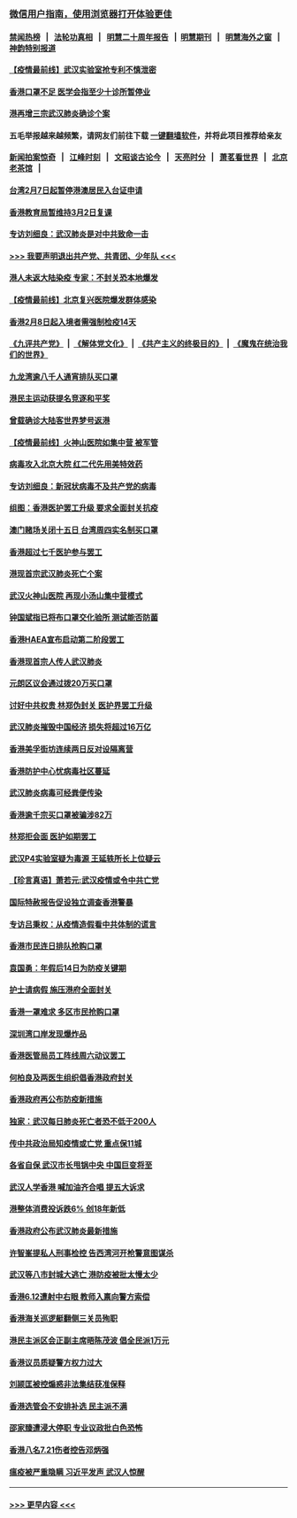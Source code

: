 ### [微信用户指南，使用浏览器打开体验更佳](https://github.com/gfw-breaker/banned-news1/blob/master/indexes/wechat-guide.md?t=0)
#### [禁闻热榜](热点新闻.md?t=0)  &nbsp;&nbsp;|&nbsp;&nbsp; [法轮功真相](https://github.com/gfw-breaker/truth/blob/master/README.md?t=0) &nbsp;&nbsp;|&nbsp;&nbsp; [明慧二十周年报告](https://github.com/gfw-breaker/mh-reports/blob/master/README.md?t=0) &nbsp;&nbsp;|&nbsp;&nbsp;[明慧期刊](https://github.com/gfw-breaker/mh-qikan) &nbsp;&nbsp;|&nbsp;&nbsp; [明慧海外之窗](https://github.com/gfw-breaker/mh-news/blob/master/README.md?t=0) &nbsp;&nbsp;|&nbsp;&nbsp; [神韵特别报道](https://github.com/gfw-breaker/mh-news/blob/master/shenyun.md?t=0)
#### [【疫情最前线】武汉实验室抢专利不慎泄密](../pages/nsc415/n11850310.md?t=02071333) 
#### [香港口罩不足 医学会指至少十诊所暂停业](../pages/nsc415/n11850301.md?t=02071333) 
#### [港再增三宗武汉肺炎确诊个案](../pages/nsc415/n11850328.md?t=02071333) 
#### 五毛举报越来越频繁，请网友们前往下载 [一键翻墙软件](https://github.com/gfw-breaker/ssr-accounts)，并将此项目推荐给亲友
#### [新闻拍案惊奇](https://github.com/gfw-breaker/banned-news1/blob/master/pages/link4.md) &nbsp;&nbsp;|&nbsp;&nbsp; [江峰时刻](https://github.com/gfw-breaker/banned-news1/blob/master/pages/link4.md) &nbsp;&nbsp;|&nbsp;&nbsp; [文昭谈古论今](https://github.com/gfw-breaker/banned-news1/blob/master/pages/link4.md) &nbsp;&nbsp;|&nbsp;&nbsp; [天亮时分](https://github.com/gfw-breaker/banned-news1/blob/master/pages/link4.md) &nbsp;&nbsp;|&nbsp;&nbsp; [萧茗看世界](https://github.com/gfw-breaker/banned-news1/blob/master/pages/link4.md) &nbsp;&nbsp;|&nbsp;&nbsp; [北京老茶馆](https://github.com/gfw-breaker/banned-news1/blob/master/pages/link4.md) &nbsp;&nbsp;|&nbsp;&nbsp; 
#### [台湾2月7日起暂停港澳居民入台证申请](../pages/nsc415/n11850304.md?t=02071333) 
#### [香港教育局暂维持3月2日复课](../pages/nsc415/n11850260.md?t=02071333) 
#### [专访刘细良：武汉肺炎是对中共致命一击](../pages/nsc415/n11849934.md?t=02071333) 
#### [>>> 我要声明退出共产党、共青团、少年队 <<<](https://github.com/begood0513/goodnews/blob/master/quit/letter.md) 
#### [港人未返大陆染疫 专家：不封关恐本地爆发](../pages/nsc415/n11848021.md?t=02071333) 
#### [【疫情最前线】北京复兴医院爆发群体感染](../pages/nsc415/n11847626.md?t=02071333) 
#### [香港2月8日起入境者需强制检疫14天](../pages/nsc415/n11847658.md?t=02071333) 
#### [《九评共产党》](https://github.com/begood0513/9ping.md/blob/master/README.md) &nbsp;|&nbsp; [《解体党文化》](../../../../jtdwh.md/blob/master/README.md)  &nbsp;|&nbsp; [《共产主义的终极目的》](../../../../gczydzjmd.md/blob/master/README.md) &nbsp;|&nbsp; [《魔鬼在统治我们的世界》](../../../../mgztzwmdsj.md/blob/master/README.md) 
#### [九龙湾逾八千人通宵排队买口罩](../pages/nsc415/n11847647.md?t=02071333) 
#### [港民主运动获提名竞逐和平奖](../pages/nsc415/n11847633.md?t=02071333) 
#### [曾载确诊大陆客世界梦号返港](../pages/nsc415/n11847608.md?t=02071333) 
#### [【疫情最前线】火神山医院如集中营 被军管](../pages/nsc415/n11847524.md?t=02071333) 
#### [病毒攻入北京大院 红二代先用美特效药](../pages/nsc415/n11847427.md?t=02071333) 
#### [专访刘细良：新冠状病毒不及共产党的病毒](../pages/nsc415/n11847164.md?t=02071333) 
#### [组图：香港医护罢工升级 要求全面封关抗疫](../pages/nsc415/n11844107.md?t=02071333) 
#### [澳门赌场关闭十五日 台湾周四实名制买口罩](../pages/nsc415/n11845083.md?t=02071333) 
#### [香港超过七千医护参与罢工](../pages/nsc415/n11845051.md?t=02071333) 
#### [港现首宗武汉肺炎死亡个案](../pages/nsc415/n11844998.md?t=02071333) 
#### [武汉火神山医院 再现小汤山集中营模式](../pages/nsc415/n11844763.md?t=02071333) 
#### [钟国斌指已将布口罩交化验所 测试能否防菌](../pages/nsc415/n11842783.md?t=02071333) 
#### [香港HAEA宣布启动第二阶段罢工](../pages/nsc415/n11842723.md?t=02071333) 
#### [香港现首宗人传人武汉肺炎](../pages/nsc415/n11842766.md?t=02071333) 
#### [元朗区议会通过拨20万买口罩](../pages/nsc415/n11842754.md?t=02071333) 
#### [讨好中共权贵 林郑伪封关 医护界罢工升级](../pages/nsc415/n11842359.md?t=02071333) 
#### [武汉肺炎摧毁中国经济 损失将超过16万亿](../pages/nsc415/n11839723.md?t=02071333) 
#### [香港美孚街坊连续两日反对设隔离营](../pages/nsc415/n11839962.md?t=02071333) 
#### [香港防护中心忧病毒社区蔓延](../pages/nsc415/n11839933.md?t=02071333) 
#### [武汉肺炎病毒可经粪便传染](../pages/nsc415/n11839939.md?t=02071333) 
#### [香港逾千宗买口罩被骗涉82万](../pages/nsc415/n11839914.md?t=02071333) 
#### [林郑拒会面 医护如期罢工](../pages/nsc415/n11839892.md?t=02071333) 
#### [武汉P4实验室疑为毒源 王延轶所长上位疑云](../pages/nsc415/n11835543.md?t=02071333) 
#### [【珍言真语】萧若元:武汉疫情或令中共亡党](../pages/nsc415/n11829394.md?t=02071333) 
#### [国际特赦报告促设独立调查香港警暴](../pages/nsc415/n11833845.md?t=02071333) 
#### [专访吕秉权：从疫情造假看中共体制的谎言](../pages/nsc415/n11833813.md?t=02071333) 
#### [香港市民连日排队抢购口罩](../pages/nsc415/n11833794.md?t=02071333) 
#### [袁国勇：年假后14日为防疫关键期](../pages/nsc415/n11831088.md?t=02071333) 
#### [护士请病假 施压港府全面封关](../pages/nsc415/n11831030.md?t=02071333) 
#### [香港一罩难求 多区市民抢购口罩](../pages/nsc415/n11831002.md?t=02071333) 
#### [深圳湾口岸发现爆炸品](../pages/nsc415/n11828802.md?t=02071333) 
#### [香港医管局员工阵线周六动议罢工](../pages/nsc415/n11828762.md?t=02071333) 
#### [何柏良及两医生组织倡香港政府封关](../pages/nsc415/n11828749.md?t=02071333) 
#### [香港政府再公布防疫新措施](../pages/nsc415/n11828716.md?t=02071333) 
#### [独家：武汉每日肺炎死亡者恐不低于200人](../pages/nsc415/n11828240.md?t=02071333) 
#### [传中共政治局知疫情或亡党 重点保11城](../pages/nsc415/n11828145.md?t=02071333) 
#### [各省自保 武汉市长甩锅中央 中国巨变将至](../pages/nsc415/n11828021.md?t=02071333) 
#### [武汉人学香港 喊加油齐合唱 提五大诉求](../pages/nsc415/n11827046.md?t=02071333) 
#### [港整体消费投诉跌6% 创18年新低](../pages/nsc415/n11817280.md?t=02071333) 
#### [香港政府公布武汉肺炎最新措施](../pages/nsc415/n11817152.md?t=02071333) 
#### [许智峯提私人刑事检控 告西湾河开枪警意图谋杀](../pages/nsc415/n11817132.md?t=02071333) 
#### [武汉等八市封城大逃亡 港防疫被批太慢太少](../pages/nsc415/n11817058.md?t=02071333) 
#### [香港6.12遭射中右眼 教师入禀向警方索偿](../pages/nsc415/n11814678.md?t=02071333) 
#### [香港海关巡逻艇翻侧三关员殉职](../pages/nsc415/n11814604.md?t=02071333) 
#### [港民主派区会正副主席晤陈茂波 倡全民派1万元](../pages/nsc415/n11814582.md?t=02071333) 
#### [香港议员质疑警方权力过大](../pages/nsc415/n11814560.md?t=02071333) 
#### [刘颕匡被控煽惑非法集结获准保释](../pages/nsc415/n11811727.md?t=02071333) 
#### [香港选管会不安排补选 民主派不满](../pages/nsc415/n11811691.md?t=02071333) 
#### [邵家臻遭浸大停职 专业议政批白色恐怖](../pages/nsc415/n11811670.md?t=02071333) 
#### [香港八名7.21伤者控告邓炳强](../pages/nsc415/n11811623.md?t=02071333) 
#### [瘟疫被严重隐瞒 习近平发声 武汉人惊醒](../pages/nsc415/n11811186.md?t=02071333) 

----
#### [ >>> 更早内容 <<< ](../indexes/nsc415-earlier.md)
